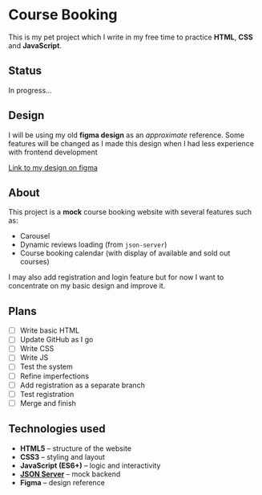 # Course Booking
This is my pet project which I write in my free time to practice **HTML**, **CSS** and **JavaScript**.

## Status
In progress...

## Design
I will be using my old **figma design** as an *approximate* reference. Some features will be changed as I made this design when I had less experience with frontend development

[Link to my design on figma](https://www.figma.com/design/8ryiOzoqtBdeDIqmVK78Sh/Lab1?node-id=0-1&t=pJXFw8p939HH3DNR-1)


## About
This project is a **mock** course booking website with several features such as:
- Carousel
- Dynamic reviews loading (from `json-server`)
- Course booking calendar (with display of available and sold out courses)

I may also add registration and login feature but for now I want to concentrate on my basic design and improve it.

## Plans
- [ ] Write basic HTML  
- [ ] Update GitHub as I go  
- [ ] Write CSS  
- [ ] Write JS  
- [ ] Test the system
- [ ] Refine imperfections
- [ ] Add registration as a separate branch  
- [ ] Test registration  
- [ ] Merge and finish

## Technologies used
- **HTML5** – structure of the website  
- **CSS3** – styling and layout  
- **JavaScript (ES6+)** – logic and interactivity  
- **[JSON Server](https://github.com/typicode/json-server)** – mock backend
- **Figma** – design reference
